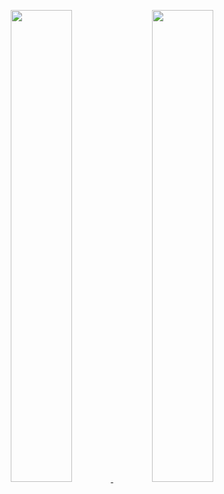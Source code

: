 <p align='center'><a href="https://github.com/unknownsrc">
  <img width="44%" src="https://github-readme-stats.vercel.app/api?username=unknownsrc&theme=dark&show_icons=true" />
  <img width="44%" src="https://github-readme-streak-stats.herokuapp.com?user=unknownsrc&theme=black-ice" />
</a></p>

<!--
[![](https://activity-graph.herokuapp.com/graph?username=unknownsrc&theme=react-dark)](https://github.com/unknownsrc)
-->
